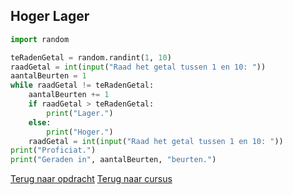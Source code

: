 ## Hoger Lager

```python
import random

teRadenGetal = random.randint(1, 10)
raadGetal = int(input("Raad het getal tussen 1 en 10: "))
aantalBeurten = 1
while raadGetal != teRadenGetal:
    aantalBeurten += 1
    if raadGetal > teRadenGetal:
        print("Lager.")
    else:
        print("Hoger.")
    raadGetal = int(input("Raad het getal tussen 1 en 10: "))
print("Proficiat.")
print("Geraden in", aantalBeurten, "beurten.")
```

[Terug naar opdracht](/taken/hogerlager.html)
[Terug naar cursus](/17_nognesten.html)